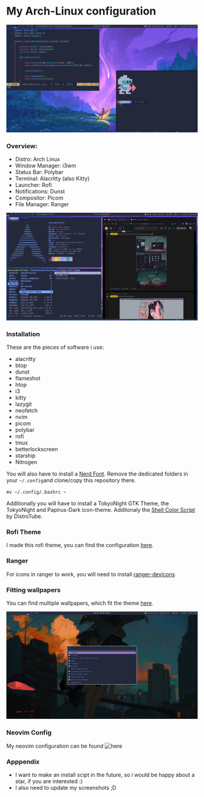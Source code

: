 # My Arch-Linux configuration

![Alt Text](https://github.com/w8ste/screenshots/blob/cfd39776e850c7bb34617b145936d45b1576562a/float_nvim.png)

### Overview:
- Distro: Arch Linux
- Window Manager: i3wm 
- Status Bar: Polybar
- Terminal: Alacritty (also Kitty)
- Launcher: Rofi
- Notifications: Dunst
- Compositor: Picom
- File Manager: Ranger

![Alt Text](https://github.com/w8ste/screenshots/blob/cfd39776e850c7bb34617b145936d45b1576562a/nfetch.png)

### Installation
These are the pieces of software i use:
- alacritty
- btop
- dunst
- flameshot
- htop
- i3
- kitty
- lazygit
- neofetch
- nvim
- picom
- polybar
- rofi
- tmux
- betterlockscreen
- starship
- Nitrogen

You will also have to install a [Nerd Font](https://www.nerdfonts.com/).
Remove the dedicated folders in your `~/.config`and clone/copy this repository there.
```
mv ~/.config/.bashrc ~
```
Additionally you will have to install a TokyoNight GTK Theme, the TokyoNight and Papirus-Dark icon-theme.
Additonaly the [Shell Color Script](https://gitlab.com/dwt1/shell-color-scripts) by DistroTube.

### Rofi Theme
I made this rofi theme, you can find the configuration [here](https://github.com/w8ste/Tokyonight-rofi-theme).

### Ranger 
For icons in ranger to work, you will need to install [ranger-devicons](https://github.com/alexanderjeurissen/ranger_devicons)

### Fitting wallpapers 
You can find multiple wallpapers, which fit the theme [here](https://github.com/w8ste/dotfiles/tree/main/.wallpaper).

![Alt Text](https://github.com/w8ste/screenshots/blob/main/rofi_full.png)

### Neovim Config
My neovim configuration can be found  ![here](https://github.com/w8ste/nvim)

### Apppendix 
- I want to make an install scipt in the future, so i would be happy about a star, if you are interested :)
- I also need to update my screenshots ;D
